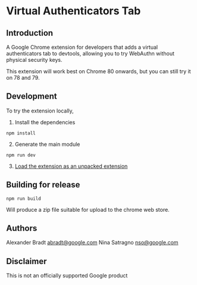 Virtual Authenticators Tab
==========================

## Introduction

A Google Chrome extension for developers that adds a virtual authenticators tab
to devtools, allowing you to try WebAuthn without physical security keys.

This extension will work best on Chrome 80 onwards, but you can still try it on
78 and 79.

## Development

To try the extension locally,

1. Install the dependencies
```
npm install
```

2. Generate the main module
```
npm run dev
```

3. [Load the extension as an unpacked extension](
   https://developer.chrome.com/extensions/getstarted)

## Building for release

```
npm run build
```

Will produce a zip file suitable for upload to the chrome web store.

## Authors

Alexander Bradt <abradt@google.com>
Nina Satragno <nso@google.com>

## Disclaimer

This is not an officially supported Google product

